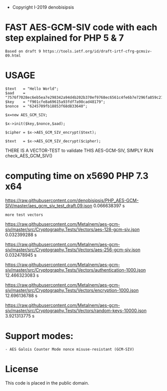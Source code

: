 *  Copyright I-2019 denobisipsis

# FAST AES-GCM-SIV code with each step explained for PHP 5 & 7
	Based on draft 9 https://tools.ietf.org/id/draft-irtf-cfrg-gcmsiv-09.html

# USAGE 

	$text	= "Hello World";
	$aad	= "7576f7028ec6eb5ea7e298342a94d4b202b370ef9768ec6561c4fe6b7e7296fa859c21";
	$key	= "f901cfe8a69615a93fdf7a98cad48179";
	$nonce	= "6245709fb18853f68d833640";
	
	$x=new AES_GCM_SIV;
	
	$x->init($key,$nonce,$aad);
	
	$cipher	= $x->AES_GCM_SIV_encrypt($text);
	
	$text 	= $x->AES_GCM_SIV_decrypt($cipher);

THERE IS A VECTOR-TEST to validate THIS AES-GCM-SIV, SIMPLY RUN check_AES_GCM_SIV()

# computing time on x5690 PHP 7.3 x64
	
https://raw.githubusercontent.com/denobisipsis/PHP_AES-GCM-SIV/master/aes_gcm_siv_test_draft.09.json			 0.066638397 s
	
	more test vectors
	
https://raw.githubusercontent.com/Metalnem/aes-gcm-siv/master/src/Cryptography.Tests/Vectors/aes-128-gcm-siv.json	 0.032399288 s

https://raw.githubusercontent.com/Metalnem/aes-gcm-siv/master/src/Cryptography.Tests/Vectors/aes-256-gcm-siv.json	 0.032478945 s

https://raw.githubusercontent.com/Metalnem/aes-gcm-siv/master/src/Cryptography.Tests/Vectors/authentication-1000.json	12.466323083 s

https://raw.githubusercontent.com/Metalnem/aes-gcm-siv/master/src/Cryptography.Tests/Vectors/encryption-1000.json	12.696136788 s

https://raw.githubusercontent.com/Metalnem/aes-gcm-siv/master/src/Cryptography.Tests/Vectors/random-keys-10000.json	 3.921313775 s

	
# Support modes:

	- AES Galois Counter Mode nonce misuse-resistant (GCM-SIV)
	
# License

This code is placed in the public domain.
